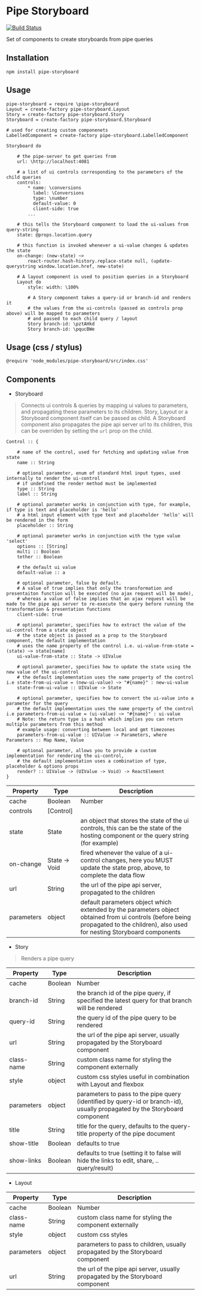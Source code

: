 Pipe Storyboard
=================================

[![Build Status](https://travis-ci.org/Pipend/pipe-storyboard.svg?branch=master)](https://travis-ci.org/Pipend/pipe-storyboard)

Set of components to create storyboards from pipe queries

## Installation
`npm install pipe-storyboard`

## Usage
```LiveScript
pipe-storyboard = require \pipe-storyboard
Layout = create-factory pipe-storyboard.Layout
Story = create-factory pipe-storyboard.Story
Storyboard = create-factory pipe-storyboard.Storyboard

# used for creating custom componenets
LabelledComponent = create-factory pipe-storyboard.LabelledComponent

Storyboard do 

    # the pipe-server to get queries from
    url: \http://localhost:4081

    # a list of ui controls corresponding to the parameters of the child queries
    controls: 
        * name: \conversions
          label: \Conversions
          type: \number
          default-value: 0
          client-side: true
        ...

    # this tells the Storyboard component to load the ui-values from query-string
    state: @props.location.query

    # this function is invoked whenever a ui-value changes & updates the state
    on-change: (new-state) ~> 
        react-router.hash-history.replace-state null, (update-querystring window.location.href, new-state)

    # A layout component is used to position queries in a Storyboard
    Layout do 
        style: width: \100%

        # A Story component takes a query-id or branch-id and renders it
        # the values from the ui-controls (passed as controls prop above) will be mapped to parameters
        # and passed to each child query / layout
        Story branch-id: \pztAHkd
        Story branch-id: \pqucBWe
```

## Usage (css / stylus)
`@require 'node_modules/pipe-storyboard/src/index.css'`

## Components

* Storyboard

> Connects ui controls & queries by mapping ui values to parameters, and propagating these parameters to its children. Story, Layout or a Storyboard component itself can be passed as child. 
A Storyboard component also propagates the pipe api server url to its children, this can be overriden by setting the `url` prop on the child.

```LiveScript
Control :: {
    
    # name of the control, used for fetching and updating value from state
    name :: String 

    # optional parameter, enum of standard html input types, used internally to render the ui-control
    # if undefined the render method must be implemented
    type :: String 
    label :: String

    # optional parameter works in conjunction with type, for example, if type is text and placeholder is 'hello'
    # a html input element with type text and placeholder 'hello' will be rendered in the form
    placeholder :: String

    # optional parameter works in conjunction with the type value 'select'
    options :: [String]
    multi :: Boolean
    tether :: Boolean

    # the default ui value
    default-value :: a

    # optional parameter, false by default. 
    # A value of true implies that only the transformation and presentaiton function will be executed (no ajax request will be made),
    # whereas a value of false implies that an ajax request will be made to the pipe api server to re-execute the query before running the transformation & presentation functions
    client-side: true

    # optional parameter, specifies how to extract the value of the ui-control from a state object
    # the state object is passed as a prop to the Storyboard component, the default implementation
    # uses the name property of the control i.e. ui-value-from-state = (state) ~> state[name]
    ui-value-from-state :: State -> UIValue

    # optional parameter, specifies how to update the state using the new value of the ui-control
    # the default implementation uses the name property of the control i.e state-from-ui-value = (new-ui-value) ~> "#{name}" : new-ui-value
    state-from-ui-value :: UIValue -> State 

    # optional parameter, specifies how to convert the ui-value into a parameter for the query
    # the default implementation uses the name property of the control i.e parameters-from-ui-value = (ui-value) ~> "#{name}" : ui-value
    # Note: the return type is a hash which implies you can return multiple parameters from this method
    # example usage: converting between local and gmt timezones
    parameters-from-ui-value :: UIValue -> Parameters, where Parameters :: Map Name, Value

    # optional parameter, allows you to provide a custom implementation for rendering the ui-control, 
    # the default implementation uses a combination of type, placeholder & options props
    render? :: UIValue -> (UIValue -> Void) -> ReactElement
}
```

|    Property                  |   Type                         |   Description                  |
|------------------------------|--------------------------------|--------------------------------|
|    cache                     | Boolean | Number               | pipe query cache parameter, propagated to children |
|    controls                  | [Control]                      |  |
|    state                     | State                          | an object that stores the state of the ui controls, this can be the state of the hosting component or the query string (for example) |
|    on-change                 | State -> Void                  | fired whenever the value of a ui-control changes, here you MUST update the state prop, above, to complete the data flow |
|    url                       | String                         | the url of the pipe api server, propagated to the children |
|    parameters                | object                         | default parameters object which extended by the parameters object obtained from ui controls (before being propagated to the children), also used for nesting Storyboard components |

* Story 

> Renders a pipe query

|    Property                  |   Type                         |   Description                  |
|------------------------------|--------------------------------|--------------------------------|
|    cache                     | Boolean | Number               | pipe query cache parameter |
|    branch-id                 | String                         | the branch id of the pipe query, if specified the latest query for that branch will be rendered |
|    query-id                  | String                         | the query id of the pipe query to be rendered |
|    url                       | String                         | the url of the pipe api server, usually propagated by the Storyboard component |
|    class-name                | String                         | custom class name for styling the component externally |
|    style                     | object                         | custom css styles useful in combination with Layout and flexbox |
|    parameters                | object                         | parameters to pass to the pipe query (identified by query-id or branch-id), usually propagated by the Storyboard component |
|    title                     | String                         | title for the query, defaults to the query-title property of the pipe document |
|    show-title                | Boolean                        | defaults to true |
|    show-links                | Boolean                        | defaults to true (setting it to false will hide the links to edit, share, .. query/result) |

* Layout

|    Property                  |   Type                         |   Description                  |
|------------------------------|--------------------------------|--------------------------------|
|    cache                     | Boolean | Number               | pipe query cache parameter, propagated to children |
|    class-name                | String                         | custom class name for styling the component externally |
|    style                     | object                         | custom css styles |
|    parameters                | object                         | parameters to pass to children, usually propagated by the Storyboard component |
|    url                       | String                         | the url of the pipe api server, usually propagated by the Storyboard component |